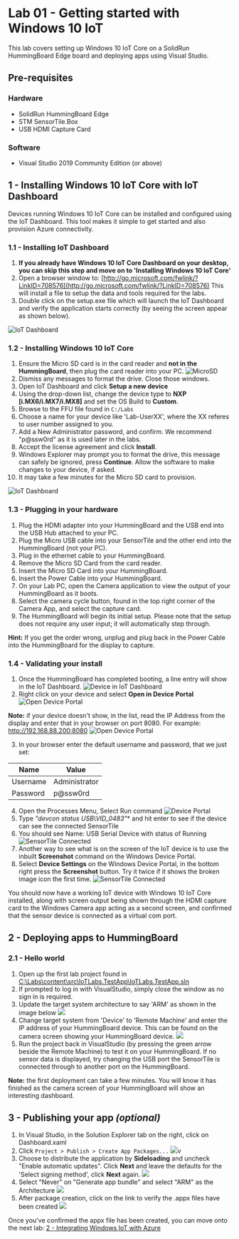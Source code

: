 # Lab 01 - Getting started with Windows 10 IoT

This lab covers setting up Windows 10 IoT Core on a SolidRun HummingBoard Edge board and deploying apps using Visual Studio.

## Pre-requisites
### Hardware
* SolidRun HummingBoard Edge
* STM SensorTile.Box
* USB HDMI Capture Card 

### Software
* Visual Studio 2019 Community Edition (or above) 

## 1 - Installing Windows 10 IoT Core with IoT Dashboard

Devices running Windows 10 IoT Core can be installed and configured using the IoT Dashboard. This tool makes it simple to get started and also provision Azure connectivity.

### 1.1 - Installing IoT Dashboard

1. **If you already have Windows 10 IoT Core Dashboard on your desktop, you can skip this step and move on to 'Installing Windows 10 IoT Core'**
1. Open a browser window to: [http://go.microsoft.com/fwlink/?LinkID=708576](http://go.microsoft.com/fwlink/?LinkID=708576)  This will install a file to setup the data and tools required for the labs.  
1. Double click on the setup.exe file which will launch the IoT Dashboard and verify the application starts correctly (by seeing the screen appear as shown below).

![IoT Dashboard](./media/1_iotdashboardinitial.png)

### 1.2 - Installing Windows 10 IoT Core

1. Ensure the Micro SD card is in the card reader and **not in the HummingBoard**, then plug the card reader into your PC. 
![MicroSD](./media/5_microsd.jpg)
1. Dismiss any messages to format the drive. Close those windows.  
1. Open IoT Dashboard and click **Setup a new device**
1. Using the drop-down list, change the device type to **NXP [i.MX6/i.MX7/i.MX8]** and set the OS Build to **Custom**.
1. Browse to the FFU file found in `C:/Labs`
1. Choose a name for your device like 'Lab-UserXX', where the XX referes to user number assigned to you. 
1. Add a New Administrator password, and confirm. We recommend "p@ssw0rd" as it is used later in the labs. 
1. Accept the license agreement and click **Install**.
1. Windows Explorer may prompt you to format the drive, this message can safely be ignored, press **Continue**.  Allow the software to make changes to your device, if asked.
1. It may take a few minutes for the Micro SD card to provision.

![IoT Dashboard](./media/1_iotdashboard2.png)

### 1.3 - Plugging in your hardware
1. Plug the HDMI adapter into your HummingBoard and the USB end into the USB Hub attached to your PC. 
1. Plug the Micro USB cable into your SensorTile and the other end into the HummingBoard (not your PC).
1. Plug in the ethernet cable to your HummingBoard.
1. Remove the Micro SD Card from the card reader.
1. Insert the Micro SD Card into your HummingBoard.
1. Insert the Power Cable into your HummingBoard. 
1. On your Lab PC, open the Camera application to view the output of your HummingBoard as it boots. 
1. Select the camera cycle button, found in the top right corner of the Camera App, and select the capture card.
1. The HummingBoard will begin its initial setup. Please note that the setup does not require any user input; it will automatically step through.

**Hint:** If you get the order wrong, unplug and plug back in the Power Cable into the HummingBoard for the display to capture.

### 1.4 - Validating your install

1. Once the HummingBoard has completed booting, a line entry will show in the IoT Dashboard.
![Device in IoT Dashboard](./media/lab01/1_validatinginstall.png)
2. Right click on your device and select **Open in Device Portal** 
![Open Device Portal](./media/lab01/1_opendeviceportal.png)


**Note:** if your device doesn't show, in the list, read the IP Address from the display and enter that in your browser on port 8080. For example: http://192.168.88.200:8080
![Open Device Portal](./media/lab01/1_IoTCoreIPAddress.png)

3. In your browser enter the default username and password, that we just set:

|Name    |Value|
|--------|-----|
|Username|Administrator|
|Password|p@ssw0rd|


4. Open the Processes Menu, Select Run command
![Device Portal](./media/1_deviceportal1.png)
5. Type **"devcon status USB\VID_0483*"** and hit enter to see if the device can see the connected SensorTile
6. You should see Name: USB Serial Device with status of Running
![SensorTile Connected](./media/1_SensorTileConnected.png)
7. Another way to see what is on the screen of the IoT device is to use the inbuilt **Screenshot** command on the Windows Device Portal. 
8. Select **Device Settings** on the Windows Device Portal, in the bottom right press the **Screenshot** button. Try it twice if it shows the broken image icon the first time.
![SensorTile Connected](./media/lab01/1_screenshot.png)   

You should now have a working IoT device with Windows 10 IoT Core installed, along with screen output being shown through the HDMI capture card to the Windows Camera app acting as a second screen, and confirmed that the sensor device is connected as a virtual com port. 


## 2 - Deploying apps to HummingBoard

### 2.1 - Hello world

1. Open up the first lab project found in [C:\Labs\content\src\IoTLabs.TestApp\IoTLabs.TestApp.sln](file:///C:\Labs\content\src\IoTLabs.TestApp\IoTLabs.TestApp.sln)  
2. If prompted to log in with VisualStudio, simply close the window as no sign in is required.
3. Update the target system architecture to say 'ARM' as shown in the image below
![](./media/1_vs3.png)
4. Change target system from 'Device' to 'Remote Machine' and enter the IP address of your HummingBoard device. This can be found on the camera screen showing your HummingBoard device.
![](./media/1_vs2.png)
5. Run the project back in VisualStudio (by pressing the green arrow beside the Remote Machine) to test it on your HummingBoard. If no sensor data is displayed, try changing the USB port the SensorTile is connected through to another port on the HummingBoard.

**Note:** the first deployment can take a few minutes.  You will know it has finished as the camera screen of your HummingBoard will show an interesting dashboard.


## 3 - Publishing your app _(optional)_

1. In Visual Studio, in the Solution Explorer tab on the right, click on Dashboard.xaml 
2. Click ```Project > Publish > Create App Packages...```
![](./media/1_createapppackages.png)v
3. Choose to distribute the application by **Sideloading** and uncheck "Enable automatic updates".  Click **Next** and leave the defaults for the 'Select signing method', click **Next** again.
![](./media/1_createapppackages4.png)
4. Select "Never" on "Generate app bundle" and select "ARM" as the Architecture 
![](./media/1_createapppackages2.png)
5. After package creation, click on the link to verify the .appx files have been created
![](./media/1_createapppackages5.png)


Once you've confirmed the appx file has been created, you can move onto the next lab: [2 - Integrating Windows IoT with Azure](./Lab02.md)

